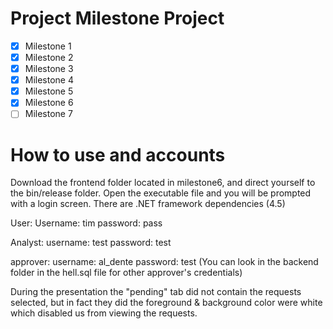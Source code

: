 # Project Milestone Project

- [x] Milestone 1
- [x] Milestone 2
- [x] Milestone 3
- [x] Milestone 4
- [x] Milestone 5
- [x] Milestone 6
- [ ] Milestone 7
# How to use and accounts

Download the frontend folder located in milestone6, and direct yourself to the bin/release folder.
Open the executable file and you will be prompted with a login screen. There are .NET framework dependencies (4.5)

User:
Username: tim
password: pass

Analyst:
username: test
password: test

approver:
username: al_dente
password: test
(You can look in the backend folder in the hell.sql file for other approver's credentials)

During the presentation the "pending" tab did not contain the requests selected, but in fact they did the foreground & background color were white which disabled us from viewing the requests.
